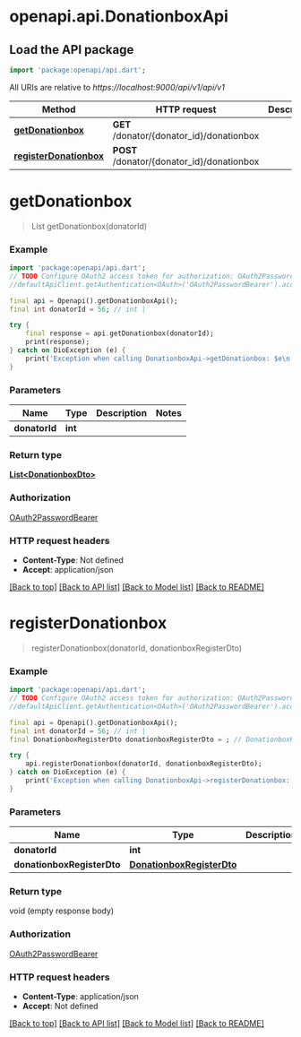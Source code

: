# openapi.api.DonationboxApi

## Load the API package
```dart
import 'package:openapi/api.dart';
```

All URIs are relative to *https://localhost:9000/api/v1/api/v1*

Method | HTTP request | Description
------------- | ------------- | -------------
[**getDonationbox**](DonationboxApi.md#getdonationbox) | **GET** /donator/{donator_id}/donationbox | 
[**registerDonationbox**](DonationboxApi.md#registerdonationbox) | **POST** /donator/{donator_id}/donationbox | 


# **getDonationbox**
> List<DonationboxDto> getDonationbox(donatorId)



### Example
```dart
import 'package:openapi/api.dart';
// TODO Configure OAuth2 access token for authorization: OAuth2PasswordBearer
//defaultApiClient.getAuthentication<OAuth>('OAuth2PasswordBearer').accessToken = 'YOUR_ACCESS_TOKEN';

final api = Openapi().getDonationboxApi();
final int donatorId = 56; // int | 

try {
    final response = api.getDonationbox(donatorId);
    print(response);
} catch on DioException (e) {
    print('Exception when calling DonationboxApi->getDonationbox: $e\n');
}
```

### Parameters

Name | Type | Description  | Notes
------------- | ------------- | ------------- | -------------
 **donatorId** | **int**|  | 

### Return type

[**List&lt;DonationboxDto&gt;**](DonationboxDto.md)

### Authorization

[OAuth2PasswordBearer](../README.md#OAuth2PasswordBearer)

### HTTP request headers

 - **Content-Type**: Not defined
 - **Accept**: application/json

[[Back to top]](#) [[Back to API list]](../README.md#documentation-for-api-endpoints) [[Back to Model list]](../README.md#documentation-for-models) [[Back to README]](../README.md)

# **registerDonationbox**
> registerDonationbox(donatorId, donationboxRegisterDto)



### Example
```dart
import 'package:openapi/api.dart';
// TODO Configure OAuth2 access token for authorization: OAuth2PasswordBearer
//defaultApiClient.getAuthentication<OAuth>('OAuth2PasswordBearer').accessToken = 'YOUR_ACCESS_TOKEN';

final api = Openapi().getDonationboxApi();
final int donatorId = 56; // int | 
final DonationboxRegisterDto donationboxRegisterDto = ; // DonationboxRegisterDto | 

try {
    api.registerDonationbox(donatorId, donationboxRegisterDto);
} catch on DioException (e) {
    print('Exception when calling DonationboxApi->registerDonationbox: $e\n');
}
```

### Parameters

Name | Type | Description  | Notes
------------- | ------------- | ------------- | -------------
 **donatorId** | **int**|  | 
 **donationboxRegisterDto** | [**DonationboxRegisterDto**](DonationboxRegisterDto.md)|  | 

### Return type

void (empty response body)

### Authorization

[OAuth2PasswordBearer](../README.md#OAuth2PasswordBearer)

### HTTP request headers

 - **Content-Type**: application/json
 - **Accept**: Not defined

[[Back to top]](#) [[Back to API list]](../README.md#documentation-for-api-endpoints) [[Back to Model list]](../README.md#documentation-for-models) [[Back to README]](../README.md)

